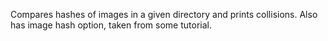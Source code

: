 Compares hashes of images in a given directory and prints collisions.
Also has image hash option, taken from some tutorial.
